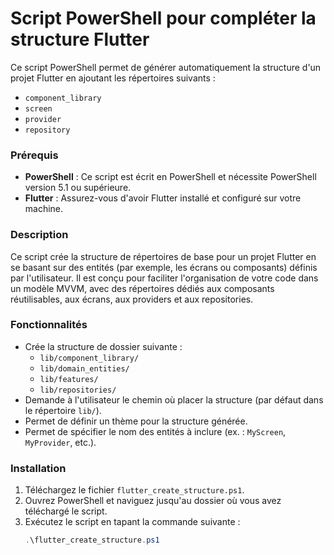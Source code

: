 # Script PowerShell pour compléter la structure Flutter

Ce script PowerShell permet de générer automatiquement la structure d'un projet Flutter en ajoutant les répertoires suivants :
- `component_library`
- `screen`
- `provider`
- `repository`

### Prérequis

- **PowerShell** : Ce script est écrit en PowerShell et nécessite PowerShell version 5.1 ou supérieure.
- **Flutter** : Assurez-vous d'avoir Flutter installé et configuré sur votre machine.
  
### Description

Ce script crée la structure de répertoires de base pour un projet Flutter en se basant sur des entités (par exemple, les écrans ou composants) définis par l'utilisateur. Il est conçu pour faciliter l'organisation de votre code dans un modèle MVVM, avec des répertoires dédiés aux composants réutilisables, aux écrans, aux providers et aux repositories.

### Fonctionnalités

- Crée la structure de dossier suivante :
    - `lib/component_library/`
    - `lib/domain_entities/`
    - `lib/features/`
    - `lib/repositories/`
- Demande à l'utilisateur le chemin où placer la structure (par défaut dans le répertoire `lib/`).
- Permet de définir un thème pour la structure générée.
- Permet de spécifier le nom des entités à inclure (ex. : `MyScreen`, `MyProvider`, etc.).

### Installation

1. Téléchargez le fichier `flutter_create_structure.ps1`.
2. Ouvrez PowerShell et naviguez jusqu'au dossier où vous avez téléchargé le script.
3. Exécutez le script en tapant la commande suivante :
   ```powershell
   .\flutter_create_structure.ps1
